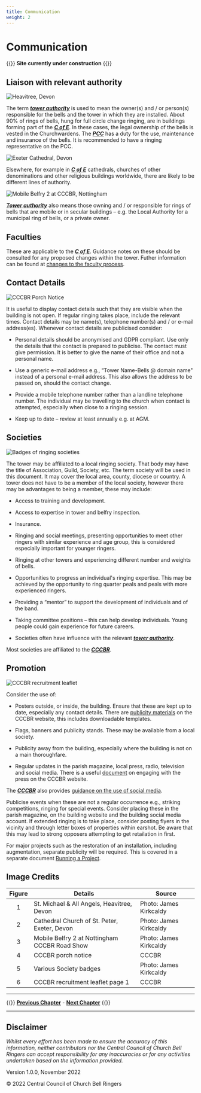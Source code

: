 ```yaml
---
title: Communication
weight: 2
---
```


# Communication

{{<hint danger>}}
**Site currently under construction**
{{</hint>}}

## Liaison with relevant authority 

![Heavitree, Devon](heavitree_350.jpg)

The term ***[tower authority](../170-glossary/#authority)*** is used to mean the owner(s) and / or person(s) responsible for the bells and the tower in which they are installed. About 90% of rings of bells, hung for full circle change ringing, are in buildings forming part of the ***[C of E](../170-glossary/#c-of-e)***. In these cases, the legal ownership of the bells is vested in the Churchwardens. The ***[PCC](../170-glossary/#pcc)*** has a duty for the use, maintenance and insurance of the bells. It is recommended to have a ringing representative on the PCC. 

![Exeter Cathedral, Devon](exeter_cathedral_350.jpg)

Elsewhere, for example in ***[C of E](../170-glossary/#c-of-e)*** cathedrals, churches of other denominations and other religious buildings worldwide, there are likely to be different lines of authority. 

![Mobile Belfry 2 at CCCBR, Nottingham](Mobile2_350.jpg)

***[Tower authority](../170-glossary/#authority)*** also means those owning and / or responsible for rings of bells that are mobile or in secular buildings – e.g. the Local Authority for a municipal ring of bells, or a private owner. 

## Faculties 

These are applicable to the ***[C of E](../170-glossary/#c-of-e)***. Guidance notes on these should be consulted for any proposed changes within the tower. Futher information can be found at [changes to the faculty process](https://cccbr.org.uk/wp-content/uploads/2022/06/SM_Faculty_Changes_2022_Ver_3.pdf).

## Contact Details 

![CCCBR Porch Notice](porch_350.jpg)

It is useful to display contact details such that they are visible when the building is not open. If regular ringing takes place, include the relevant times. Contact details may be name(s), telephone number(s) and / or e-mail address(es). Whenever contact details are publicised consider: 

- Personal details should be anonymised and GDPR compliant. Use only the details that the contact is prepared to publicise. The contact must give permission. It is better to give the name of their office and not a personal name.

- Use a generic e-mail address e.g., “Tower Name-Bells @ domain name" instead of a personal e-mail address. This also allows the address to be passed on, should the contact change.

- Provide a mobile telephone number rather than a landline telephone number. The individual may be travelling to the church when contact is attempted, especially when close to a ringing session.

- Keep up to date – review at least annually e.g. at AGM.

## Societies 

![Badges of ringing societies](badges_350.jpg)

The tower may be affiliated to a local ringing society. That body may have the title of Association, Guild, Society, etc. The term society will be used in this document. It may cover the local area, county, diocese or country. A tower does not have to be a member of the local society, however there may be advantages to being a member, these may include: 

- Access to training and development. 

- Access to expertise in tower and belfry inspection. 

- Insurance. 

- Ringing and social meetings, presenting opportunities to meet other ringers with similar experience and age group, this is considered especially important for younger ringers. 

- Ringing at other towers and experiencing different number and weights of bells.

- Opportunities to progress an individual's ringing expertise. This may be achieved by the opportunity to ring quarter peals and peals with more experienced ringers.

- Providing a “mentor” to support the development of individuals and of the band.

- Taking committee positions – this can help develop individuals. Young people could gain experience for future careers. 

- Societies often have influence with the relevant ***[tower authority](../170-glossary/#authority)***.

Most societies are affiliated to the ***[CCCBR](../170-glossary/#cccbr)***. 

## Promotion 

![CCCBR recruitment leaflet](recruitment_350.jpg)

Consider the use of: 

- Posters outside, or inside, the building. Ensure that these are kept up to date, especially any contact details. There are [publicity materials](https://cccbr.org.uk/resources/publicity-material/) on the CCCBR website, this includes downloadable templates.

- Flags, banners and publicity stands. These may be available from a local society.  

- Publicity away from the building, especially where the building is not on a main thoroughfare. 

- Regular updates in the parish magazine, local press, radio, television and social media. There is a useful [document](https://cccbr.org.uk/wp-content/uploads/2022/11/Press-Info.pdf) on engaging with the press on the CCCBR website.  

The ***[CCCBR](../170-glossary/#cccbr)*** also provides [guidance on the use of social media](https://cccbr.org.uk/wp-content/uploads/2020/10/200902-Social_Media_Guidance.pdf).

Publicise events when these are not a regular occurrence e.g., striking competitions, ringing for special events. Consider placing these in the parish magazine, on the building website and the building social media account. If extended ringing is to take place, consider posting flyers in the vicinity and through letter boxes of properties within earshot. Be aware that this may lead to strong opposers attempting to get retailation in first.

For major projects such as the restoration of an installation, including augmentation, separate publicity will be required. This is covered in a separate document [Running a Project](https://cccbr.org.uk/major-projects/).

## Image Credits

| Figure | Details | Source |
| :---: | --- | --- |
| 1 | St. Michael & All Angels, Heavitree, Devon | Photo: James Kirkcaldy |
| 2 | Cathedral Church of St. Peter, Exeter, Devon | Photo: James Kirkcaldy |
| 3 | Mobile Belfry 2 at Nottingham CCCBR Road Show | Photo: James Kirkcaldy |
| 4 | CCCBR porch notice | CCCBR |
| 5 | Various Society badges | Photo: James Kirkcaldy |
| 6 | CCCBR recruitment leaflet page 1 | CCCBR |

----

{{<hint info>}}
**[Previous Chapter](../introduction/)** - **[Next Chapter](../formalities/)**
{{</hint>}}

----

## Disclaimer
 
*Whilst every effort has been made to ensure the accuracy of this information, neither contributors nor the Central Council of Church Bell Ringers can accept responsibility for any inaccuracies or for any activities undertaken based on the information provided.*

Version 1.0.0, November 2022

© 2022 Central Council of Church Bell Ringers
